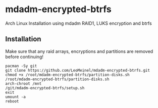 # mdadm-encrypted-btrfs
Arch Linux Installation using mdadm RAID1, LUKS encryption and btrfs

## Installation

Make sure that any raid arrays, encryptions and partitions are removed before continuing!

```
pacman -Sy git
git clone https://github.com/LeoMeinel/mdadm-encrypted-btrfs.git
chmod +x /root/mdadm-encrypted-btrfs/partition-disks.sh
/root/mdadm-encrypted-btrfs/partition-disks.sh
arch-chroot /mnt
/git/mdadm-encrypted-btrfs/setup.sh
exit
umount -a
reboot
```
